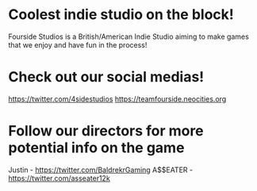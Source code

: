# Coolest indie studio on the block!
Fourside Studios is a British/American Indie Studio aiming to make games that we enjoy and have fun in the process!

# Check out our social medias!
https://twitter.com/4sidestudios
https://teamfourside.neocities.org

# Follow our directors for more potential info on the game
Justin - https://twitter.com/BaldrekrGaming
A$$EATER - https://twitter.com/asseater12k
